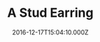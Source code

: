 ---
templateKey: product-item
title: A Stud Earring
date: 2016-12-17T15:04:10.000Z
price: 10.95
style:
    - stud
color:
    - copper
    - blue
---